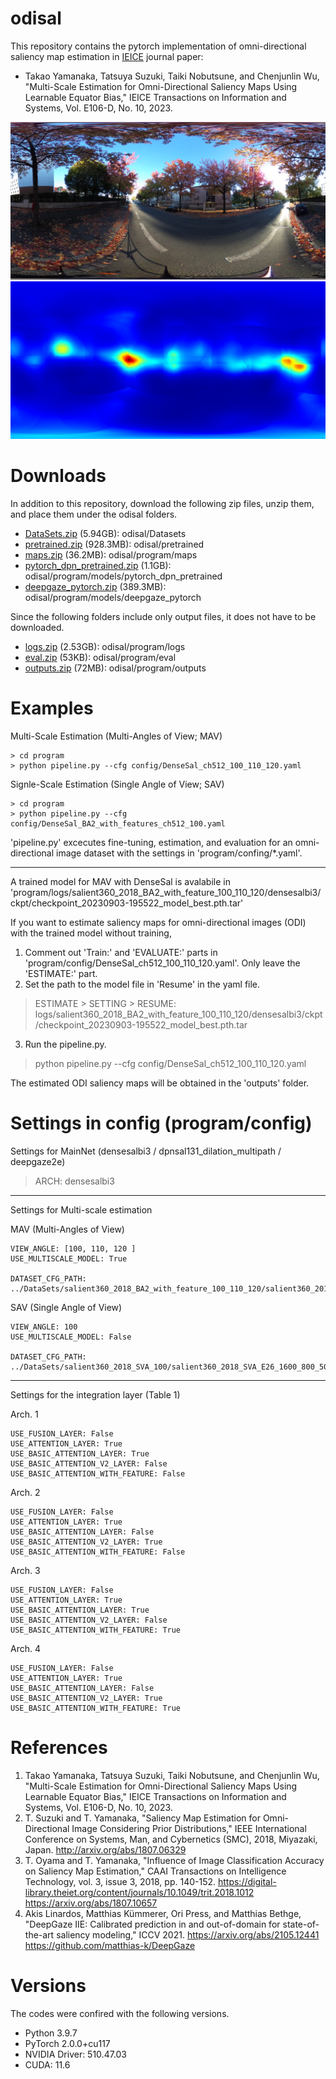 # odisal
This repository contains the pytorch implementation of omni-directional saliency map estimation in [IEICE](https://www.ieice.org/eng_r/index.html) journal paper:
- Takao Yamanaka, Tatsuya Suzuki, Taiki Nobutsune, and Chenjunlin Wu, "Multi-Scale Estimation for Omni-Directional Saliency Maps Using Learnable Equator Bias," IEICE Transactions on Information and Systems, Vol. E106-D, No. 10, 2023.

![ODI](samples/P93.jpg)
![ODISaliency](samples/P93_color.png)

# Downloads
In addition to this repository, download the following zip files, unzip them, and place them under the odisal folders.
- [DataSets.zip](https://drive.google.com/file/d/1zDR8rvIWyMWoC4uxuvh9oYCGTVfFHhj2/view?usp=sharing) (5.94GB): odisal/Datasets
- [pretrained.zip](https://drive.google.com/file/d/1dUtuEAlvceTFln73EODfTjyg-t5xn_to/view?usp=sharing) (928.3MB): odisal/pretrained
- [maps.zip](https://drive.google.com/file/d/15m9dDqT1u7wNVcmCfZqaYElGZlbphSZT/view?usp=sharing) (36.2MB): odisal/program/maps
- [pytorch_dpn_pretrained.zip](https://drive.google.com/file/d/1na7enRRgzMVGq63vyZV1r1E32K4rtpWx/view?usp=sharing) (1.1GB): odisal/program/models/pytorch_dpn_pretrained
- [deepgaze_pytorch.zip](https://drive.google.com/file/d/12ihDSrb62nM2QYoT0ND9ZYLQSm64B24W/view?usp=sharing) (389.3MB): odisal/program/models/deepgaze_pytorch

Since the following folders include only output files, it does not have to be downloaded.
- [logs.zip](https://drive.google.com/file/d/1mIsOeSEPnD9LcD6WwfYoRBWWGeV2mOqj/view?usp=sharing) (2.53GB): odisal/program/logs
- [eval.zip](https://drive.google.com/file/d/13e6Vr-0kHvXjuiB5-GJdc6xyhLzE2DHK/view?usp=sharing) (53KB): odisal/program/eval
- [outputs.zip](https://drive.google.com/file/d/1Jt-3J6e_07Ruv85Wywu-iyPoR0D0Obnh/view?usp=sharing) (72MB): odisal/program/outputs

# Examples
Multi-Scale Estimation (Multi-Angles of View; MAV)
```
> cd program
> python pipeline.py --cfg config/DenseSal_ch512_100_110_120.yaml
```

Signle-Scale Estimation (Single Angle of View; SAV)
```
> cd program
> python pipeline.py --cfg config/DenseSal_BA2_with_features_ch512_100.yaml
```

'pipeline.py' excecutes fine-tuning, estimation, and evaluation for an omni-directional image dataset with the settings in 'program/confing/*.yaml'.

---

A trained model for MAV with DenseSal is avalabile in  
'program/logs/salient360_2018_BA2_with_feature_100_110_120/densesalbi3/ckpt/checkpoint_20230903-195522_model_best.pth.tar'

If you want to estimate saliency maps for omni-directional images (ODI) with the trained model without training, 
1. Comment out 'Train:' and 'EVALUATE:' parts in 'program/config/DenseSal_ch512_100_110_120.yaml'. Only leave the 'ESTIMATE:' part.
2.  Set the path to the model file in 'Resume' in the yaml file.
> ESTIMATE > SETTING > RESUME: logs/salient360_2018_BA2_with_feature_100_110_120/densesalbi3/ckpt/checkpoint_20230903-195522_model_best.pth.tar
3. Run the pipeline.py.
> python pipeline.py --cfg config/DenseSal_ch512_100_110_120.yaml

The estimated ODI saliency maps will be obtained in the 'outputs' folder.

# Settings in config (program/config)
Settings for MainNet (densesalbi3 / dpnsal131_dilation_multipath / deepgaze2e)
> ARCH: densesalbi3

---

Settings for Multi-scale estimation

MAV (Multi-Angles of View)
```
VIEW_ANGLE: [100, 110, 120 ]
USE_MULTISCALE_MODEL: True

DATASET_CFG_PATH: ../DataSets/salient360_2018_BA2_with_feature_100_110_120/salient360_2018_BA2_with_features_E26_1600_800_500_500_100_110_120.cfg
```

SAV (Single Angle of View)
```
VIEW_ANGLE: 100
USE_MULTISCALE_MODEL: False

DATASET_CFG_PATH: ../DataSets/salient360_2018_SVA_100/salient360_2018_SVA_E26_1600_800_500_500.cfg
```

---

Settings for the integration layer (Table 1)

Arch. 1
```
USE_FUSION_LAYER: False
USE_ATTENTION_LAYER: True
USE_BASIC_ATTENTION_LAYER: True
USE_BASIC_ATTENTION_V2_LAYER: False
USE_BASIC_ATTENTION_WITH_FEATURE: False
```

Arch. 2
```
USE_FUSION_LAYER: False
USE_ATTENTION_LAYER: True
USE_BASIC_ATTENTION_LAYER: False
USE_BASIC_ATTENTION_V2_LAYER: True
USE_BASIC_ATTENTION_WITH_FEATURE: False
```

Arch. 3
```
USE_FUSION_LAYER: False
USE_ATTENTION_LAYER: True
USE_BASIC_ATTENTION_LAYER: True
USE_BASIC_ATTENTION_V2_LAYER: False
USE_BASIC_ATTENTION_WITH_FEATURE: True
```

Arch. 4
```
USE_FUSION_LAYER: False
USE_ATTENTION_LAYER: True
USE_BASIC_ATTENTION_LAYER: False
USE_BASIC_ATTENTION_V2_LAYER: True
USE_BASIC_ATTENTION_WITH_FEATURE: True
```

# References
1. Takao Yamanaka, Tatsuya Suzuki, Taiki Nobutsune, and Chenjunlin Wu, "Multi-Scale Estimation for Omni-Directional Saliency Maps Using Learnable Equator Bias," IEICE Transactions on Information and Systems, Vol. E106-D, No. 10, 2023.
2. T. Suzuki and T. Yamanaka, "Saliency Map Estimation for Omni-Directional Image Considering Prior Distributions," IEEE International Conference on Systems, Man, and Cybernetics (SMC), 2018, Miyazaki, Japan. 
http://arxiv.org/abs/1807.06329
3.  T. Oyama and T. Yamanaka, "Influence of Image Classification Accuracy on Saliency Map Estimation," CAAI Transactions on Intelligence Technology, vol. 3, issue 3, 2018, pp. 140-152. 
https://digital-library.theiet.org/content/journals/10.1049/trit.2018.1012
https://arxiv.org/abs/1807.10657
4. Akis Linardos, Matthias Kümmerer, Ori Press, and Matthias Bethge, "DeepGaze IIE: Calibrated prediction in and out-of-domain for state-of-the-art saliency modeling," ICCV 2021. 
https://arxiv.org/abs/2105.12441 
https://github.com/matthias-k/DeepGaze

# Versions
The codes were confired with the following versions.
- Python 3.9.7
- PyTorch 2.0.0+cu117
- NVIDIA Driver: 510.47.03
- CUDA: 11.6
